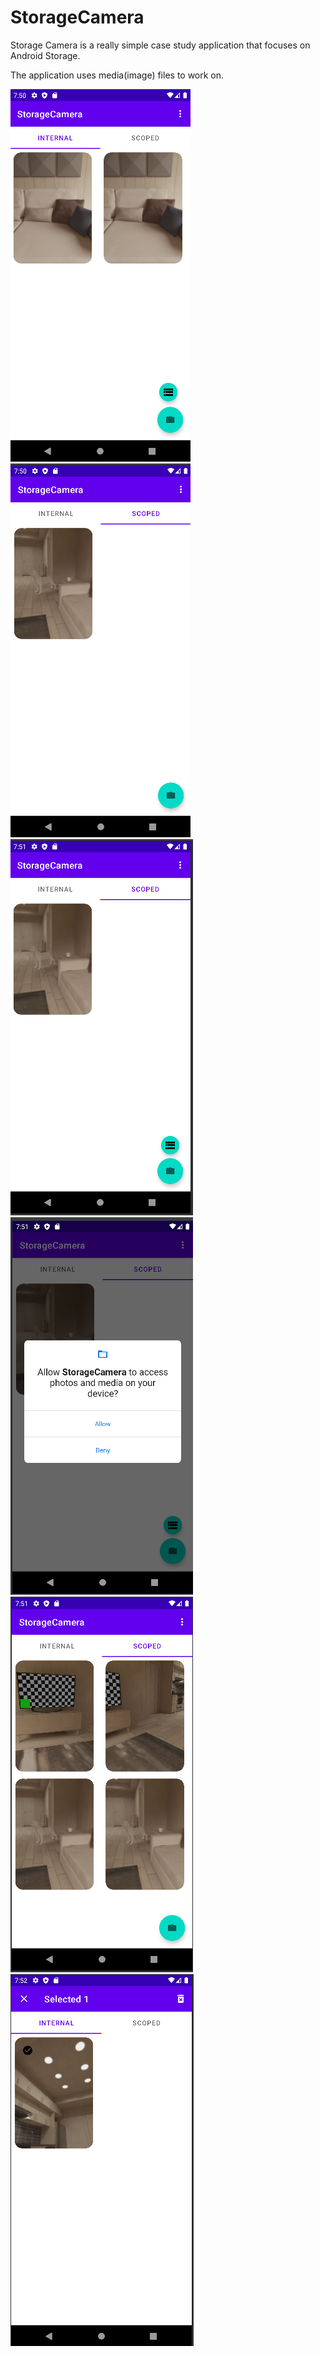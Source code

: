 # StorageCamera

Storage Camera is a really simple case study application that focuses on Android Storage.

The application uses media(image) files to work on.

![alt text](https://github.com/oguzhanaslann/StorageCamera/blob/master/SampleImg/sample_1.png)
![alt text](https://github.com/oguzhanaslann/StorageCamera/blob/master/SampleImg/sample_2.png)
![alt text](https://github.com/oguzhanaslann/StorageCamera/blob/master/SampleImg/sample_3.png)
![alt text](https://github.com/oguzhanaslann/StorageCamera/blob/master/SampleImg/sample_4.png)
![alt text](https://github.com/oguzhanaslann/StorageCamera/blob/master/SampleImg/sample_5.png)
![alt text](https://github.com/oguzhanaslann/StorageCamera/blob/master/SampleImg/sample_6.png)
